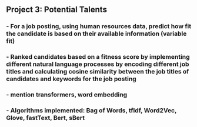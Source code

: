 ## Project 3: Potential Talents 
### - For a job posting, using human resources data, predict how fit the candidate is based on their available information (variable fit)
### - Ranked candidates based on a fitness score by implementing different natural language processes by encoding different job titles and calculating cosine similarity between the job titles of candidates and keywords for the job posting
### - mention transformers, word embedding
### - Algorithms implemented: Bag of Words, tfIdf, Word2Vec, Glove, fastText, Bert, sBert
